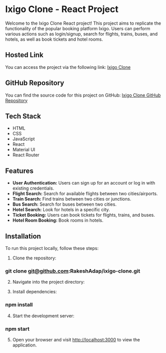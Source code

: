 # Ixigo Clone - React Project

Welcome to the Ixigo Clone React project! This project aims to replicate the functionality of the popular booking platform Ixigo. Users can perform various actions such as login/signup, search for flights, trains, buses, and hotels, as well as book tickets and hotel rooms.

## Hosted Link

You can access the project via the following link: [Ixigo Clone](https://ixigoclonebyrakesh.netlify.app/)

## GitHub Repository

You can find the source code for this project on GitHub: [Ixigo Clone GitHub Repository](https://github.com/RakeshAdap/ixigo-clone)

## Tech Stack

-   HTML
-   CSS
-   JavaScript
-   React
-   Material UI
-   React Router

## Features

-   **User Authentication:** Users can sign up for an account or log in with existing credentials.
-   **Flight Search:** Search for available flights between two cities/airports.
-   **Train Search:** Find trains between two cities or junctions.
-   **Bus Search:** Search for buses between two cities.
-   **Hotel Search:** Look for hotels in a specific city.
-   **Ticket Booking:** Users can book tickets for flights, trains, and buses.
-   **Hotel Room Booking:** Book rooms in hotels.

## Installation

To run this project locally, follow these steps:

1. Clone the repository:

### git clone git@github.com:RakeshAdap/ixigo-clone.git

2. Navigate into the project directory:

3. Install dependencies:

### npm install

4. Start the development server:

### npm start

5. Open your browser and visit [http://localhost:3000](http://localhost:3000) to view the application.
